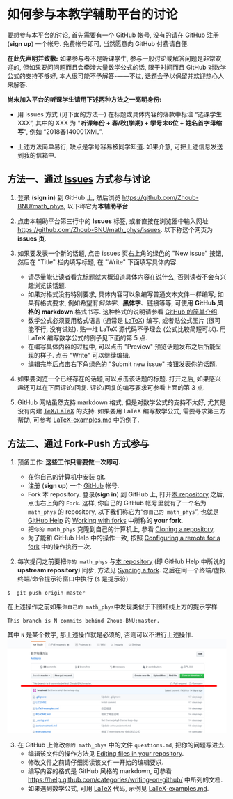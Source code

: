 # 如何参与本教学辅助平台的讨论

要想参与本平台的讨论, 首先需要有一个 GitHub 帐号, 没有的请在
[GitHub](https://github.com) 注册 (**sign up**) 一个帐号.  免费帐号即可,
当然愿意向 GitHub 付费请自便.

**在此先声明并致歉:**
如果参与者不是听课学生, 参与一般讨论或解答问题是非常欢迎的,
但如果要问问题而且会牵涉大量数学公式的话, 限于时间而且 GitHub
对数学公式的支持不够好, 本人很可能不予解答-——不过,
话题会予以保留并欢迎热心人来解答.

**尚未加入平台的听课学生请用下述两种方法之一亮明身份:**
  - 用 issues 方式 (见下面的方法一) 在标题或具体内容的落款中标注 “选课学生 XXX”,
  其中的 XXX 为 "**听课年份 + 春/秋(学期) + 学号末6位 + 姓名首字母缩写**", 例如
  “2018春140001XML”.

  - 上述方法简单易行, 缺点是学号容易被同学知道.
  如果介意, 可把上述信息发送到我的信箱中.

## 方法一、通过 [Issues](https://github.com/Zhoub-BNU/math_phys/issues) 方式参与讨论

1. 登录 (**sign in**) 到 GitHub 上, 然后浏览 https://github.com/Zhoub-BNU/math_phys, 以下称它为**本辅助平台**.
2. 点击本辅助平台第三行中的 **Issues** 标签, 或者直接在浏览器中输入网址 https://github.com/Zhoub-BNU/math_phys/issues.
以下称这个网页为 **issues 页**.
3. 如果要发表一个新的话题, 点击 issues 页右上角的绿色的 "New issue" 按钮, 然后在 "Title" 栏内填写标题,
在 "Write" 下面填写具体内容.
    * 请尽量能让读者看完标题就大概知道具体内容在说什么, 否则读者不会有兴趣浏览该话题.
    * 如果对格式没有特别要求, 具体内容可以象编写普通文本文件一样编写; 如果有格式要求, 例如希望有*斜体字*、**黑体字**、链接等等,
    可使用 **GitHub 风格的 markdown** 格式书写.  这种格式的说明请参看
    [GitHub 的简单介绍](https://help.github.com/categories/writing-on-github).
    * 数学公式必须要用格式语言 (通常是 [LaTeX](https://en.wikipedia.org/wiki/LaTeX)) 编写, 或者贴公式图片 (很可能不行,
    没有试过).  贴一堆 LaTeX 源代码不予理会 (公式比较简短可以).  用 LaTeX 编写数学公式的例子见下面的第 5 点.
    * 在编写具体内容的过程中, 可以点击 "Preview" 预览话题发布之后所能呈现的样子.  点击 "Write" 可以继续编辑.
    * 编辑完毕后点击右下角绿色的 "Submit new issue" 按钮发表你的话题.

4. 如果要浏览一个已经存在的话题,可以点击该话题的标题.  打开之后, 如果感兴趣还可以在下面评论/回复.
评论/回复的编写要求可参看上面的第 3 点.
5. GitHub 网站虽然支持 markdown 格式, 但是对数学公式的支持不太好, 尤其是没有内建 [TeX/LaTeX](https://tug.org) 的支持.
如果要用 LaTeX 编写数学公式, 需要寻求第三方帮助, 可参考
[LaTeX-examples.md](https://github.com/Zhoub-BNU/math_phys/blob/master/LaTeX-examples.md) 中的例子.

## 方法二、通过 Fork-Push 方式参与

1. 预备工作: **这些工作只需要做一次即可.**
    * 在你自己的计算机中安装 [git](https://git-scm.com/).
    * 注册 (**sign up**) 一个 [GitHub](https://github.com) 帐号.
    * Fork 本 repository. 登录(**sign in**) 到 GitHub 上, 打开[本 repository](https://github.com/Zhoub-BNU/math_phys)
    之后, 点击右上角的 `Fork`.  这样, 你自己的 GitHub 帐号里就有了一个名为 `math_phys` 的 repository,
    以下我们称它为“`你自己的 math_phys`”, 也就是 [GitHub Help](https://help.github.com) 的
    [Working with forks](https://help.github.com/articles/working-with-forks/) 中所称的 **your fork**.
    * 把`你的 math_phys` 克隆到自己的计算机上, 参看
    [Cloning a repository](https://help.github.com/articles/cloning-a-repository/).
    * 为了能和 GitHub Help 中的操作一致, 按照
    [Configuring a remote for a fork](https://help.github.com/articles/configuring-a-remote-for-a-fork/)
    中的操作执行一次.

2. 每次提问之前要把`你的 math_phys` 与[本 repository](https://github.com/Zhoub-BNU/math_phys)
(即 GitHub Help 中所说的 **upstream repository**) 同步, 方法见
[Syncing a fork](https://help.github.com/articles/syncing-a-fork/).  之后在同一个终端/虚拟终端/命令提示符窗口中执行
(`$` 是提示符)
```
$  git push origin master
```
  在上述操作之前如果`你自己的 math_phys`中发现类似于下图红线上方的提示字样
```
This branch is N commits behind Zhoub-BNU:master.
```
  其中 `N` 是某个数字, 那上述操作就是必须的, 否则可以不进行上述操作.
![screenshot](before-pulling.jpg)

3. 在 GitHub 上修改`你的 math_phys` 中的文件 `questions.md`, 把你的问题写进去.
    * 编辑该文件的操作方法见 [Editing files in your repository](https://help.github.com/articles/editing-files-in-your-repository/).
    * 修改文件之前请仔细阅读该文件一开始的编辑要求.
    * 编写内容的格式是 GitHub 风格的 markdown, 可参看 https://help.github.com/categories/writing-on-github/ 中所列的文档.
    * 如果遇到数学公式, 可用 [LaTeX](https://tug.org) 代码, 示例见 [LaTeX-examples.md](https://github.com/Zhoub-BNU/math_phys/blob/master/LaTeX-examples.md).
